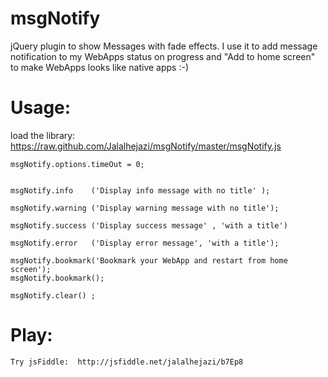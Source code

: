 msgNotify
=========

jQuery plugin to show Messages with fade effects.
I use it to add message notification to my WebApps status on progress and 
"Add to home screen" to make WebApps looks like native apps :-) 


Usage:  
=========

   load the library: https://raw.github.com/Jalalhejazi/msgNotify/master/msgNotify.js 

    
 	msgNotify.options.timeOut = 0;


	msgNotify.info    ('Display info message with no title' );

	msgNotify.warning ('Display warning message with no title');

	msgNotify.success ('Display success message' , 'with a title')

	msgNotify.error   ('Display error message', 'with a title');

	msgNotify.bookmark('Bookmark your WebApp and restart from home screen');
	msgNotify.bookmark();

	msgNotify.clear() ; 


Play:
=========

	Try jsFiddle:  http://jsfiddle.net/jalalhejazi/b7Ep8


